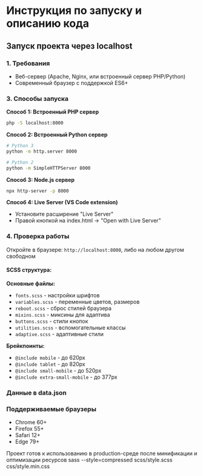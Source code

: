 # Инструкция по запуску и описанию кода

## Запуск проекта через localhost

### 1. Требования
- Веб-сервер (Apache, Nginx, или встроенный сервер PHP/Python)
- Современный браузер с поддержкой ES6+

### 3. Способы запуска

**Способ 1: Встроенный PHP сервер**
```bash
php -S localhost:8000
```

**Способ 2: Встроенный Python сервер**
```bash
# Python 3
python -m http.server 8000

# Python 2
python -m SimpleHTTPServer 8000
```

**Способ 3: Node.js сервер**
```bash
npx http-server -p 8000
```

**Способ 4: Live Server (VS Code extension)**
- Установите расширение "Live Server"
- Правой кнопкой на index.html → "Open with Live Server"

### 4. Проверка работы
Откройте в браузере: `http://localhost:8000`, либо на любом другом свободном



#### SCSS структура:

**Основные файлы:**
- `fonts.scss` - настройки шрифтов
- `variables.scss` - переменные цветов, размеров
- `reboot.scss` - сброс стилей браузера
- `mixins.scss` - миксины для адаптива
- `buttons.scss` - стили кнопок
- `utilities.scss` - вспомогательные классы
- `adaptive.scss` - адаптивные стили

**Брейкпоинты:**
- `@include mobile` - до 620px
- `@include tablet` - до 820px  
- `@include small-mobile` - до 520px
- `@include extra-small-mobile` - до 377px

### Данные в data.json


### Поддерживаемые браузеры

- Chrome 60+
- Firefox 55+
- Safari 12+
- Edge 79+

Проект готов к использованию в production-среде после минификации и оптимизации ресурсов
sass --style=compressed scss/style.scss css/style.min.css